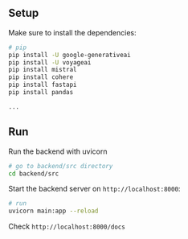 ## Setup

Make sure to install the dependencies:

```bash
# pip
pip install -U google-generativeai 
pip install -U voyageai
pip install mistral
pip install cohere
pip install fastapi
pip install pandas

...

```
## Run
Run the backend with uvicorn

```bash
# go to backend/src directory
cd backend/src

```

Start the backend server on `http://localhost:8000`:


```bash
# run 
uvicorn main:app --reload 

```

Check `http://localhost:8000/docs`
